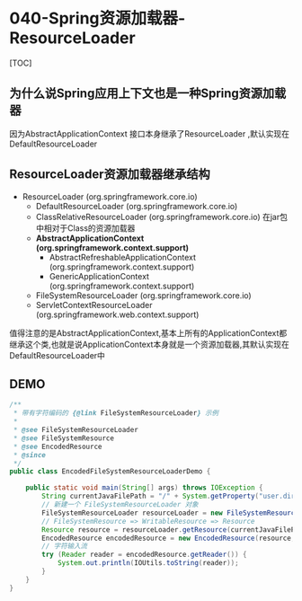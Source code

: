 # 040-Spring资源加载器-ResourceLoader

[TOC]

## 为什么说Spring应用上下文也是一种Spring资源加载器

因为AbstractApplicationContext 接口本身继承了ResourceLoader ,默认实现在DefaultResourceLoader



## ResourceLoader资源加载器继承结构

- ResourceLoader (org.springframework.core.io)
  - DefaultResourceLoader (org.springframework.core.io)
  - ClassRelativeResourceLoader (org.springframework.core.io) 在jar包中相对于Class的资源加载器
  - **AbstractApplicationContext (org.springframework.context.support)**
    - AbstractRefreshableApplicationContext (org.springframework.context.support)
    - GenericApplicationContext (org.springframework.context.support)
  - FileSystemResourceLoader (org.springframework.core.io)
  - ServletContextResourceLoader (org.springframework.web.context.support)

值得注意的是AbstractApplicationContext,基本上所有的ApplicationContext都继承这个类,也就是说ApplicationContext本身就是一个资源加载器,其默认实现在DefaultResourceLoader中

## DEMO

```java
/**
 * 带有字符编码的 {@link FileSystemResourceLoader} 示例
 *
 * @see FileSystemResourceLoader
 * @see FileSystemResource
 * @see EncodedResource
 * @since
 */
public class EncodedFileSystemResourceLoaderDemo {

    public static void main(String[] args) throws IOException {
        String currentJavaFilePath = "/" + System.getProperty("user.dir") + "/thinking-in-spring/resource/src/main/java/org/geekbang/thinking/in/spring/resource/EncodedFileSystemResourceLoaderDemo.java";
        // 新建一个 FileSystemResourceLoader 对象
        FileSystemResourceLoader resourceLoader = new FileSystemResourceLoader();
        // FileSystemResource => WritableResource => Resource
        Resource resource = resourceLoader.getResource(currentJavaFilePath);
        EncodedResource encodedResource = new EncodedResource(resource, "UTF-8");
        // 字符输入流
        try (Reader reader = encodedResource.getReader()) {
            System.out.println(IOUtils.toString(reader));
        }
    }
}
```

